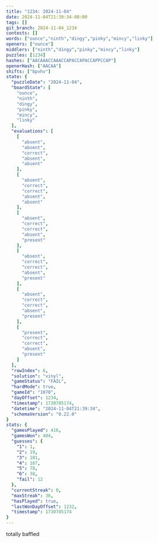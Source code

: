 ```yaml
---
title: "1234: 2024-11-04"
date: 2024-11-04T21:39:34-08:00
tags: []
git_branch: 2024-11-04_1234
contests: []
words: ["ounce","ninth","dingy","pinky","mincy","linky"]
openers: ["ounce"]
middlers: ["ninth","dingy","pinky","mincy","linky"]
puzzles: [1234]
hashes: ["AACAAACCAAACCAPACCAPACCAPPCCAP"]
openerHash: ["AACAA"]
shifts: ["bpvhv"]
state: {
  "puzzleDate": "2024-11-04",
  "boardState": [
    "ounce",
    "ninth",
    "dingy",
    "pinky",
    "mincy",
    "linky"
  ],
  "evaluations": [
    [
      "absent",
      "absent",
      "correct",
      "absent",
      "absent"
    ],
    [
      "absent",
      "correct",
      "correct",
      "absent",
      "absent"
    ],
    [
      "absent",
      "correct",
      "correct",
      "absent",
      "present"
    ],
    [
      "absent",
      "correct",
      "correct",
      "absent",
      "present"
    ],
    [
      "absent",
      "correct",
      "correct",
      "absent",
      "present"
    ],
    [
      "present",
      "correct",
      "correct",
      "absent",
      "present"
    ]
  ],
  "rowIndex": 6,
  "solution": "vinyl",
  "gameStatus": "FAIL",
  "hardMode": true,
  "gameId": "1070",
  "dayOffset": 1234,
  "timestamp": 1730785174,
  "datetime": "2024-11-04T21:39:34",
  "schemaVersion": "0.22.0"
}
stats: {
  "gamesPlayed": 416,
  "gamesWon": 404,
  "guesses": {
    "1": 1,
    "2": 19,
    "3": 101,
    "4": 167,
    "5": 78,
    "6": 38,
    "fail": 12
  },
  "currentStreak": 0,
  "maxStreak": 36,
  "hasPlayed": true,
  "lastWonDayOffset": 1232,
  "timestamp": 1730785174
}
---
```

<!-- more -->
totally baffled
